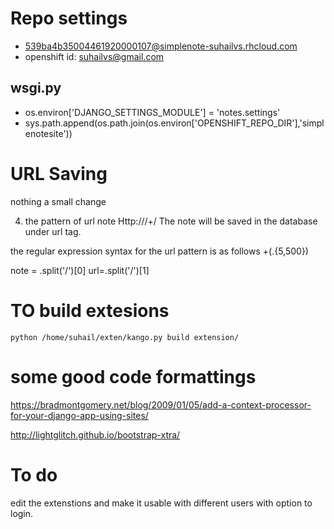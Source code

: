 Repo settings
=============

+ 539ba4b35004461920000107@simplenote-suhailvs.rhcloud.com
+ openshift id: suhailvs@gmail.com

wsgi.py
-------

+ os.environ['DJANGO_SETTINGS_MODULE'] = 'notes.settings'
+ sys.path.append(os.path.join(os.environ['OPENSHIFT_REPO_DIR'],'simplenotesite'))


URL Saving
==========

nothing a small change

4) the pattern of url note Http://<sitename>/+<note>/<redirect url>
The note will be saved in the database under url tag.

the regular expression syntax for the url pattern is as follows \+(.{5,500})


note = <matched str>.split('/')[0]
url=<matched str>.split('/')[1]

TO build extesions
==================

`python /home/suhail/exten/kango.py build extension/`


some good code formattings
==========================

https://bradmontgomery.net/blog/2009/01/05/add-a-context-processor-for-your-django-app-using-sites/

http://lightglitch.github.io/bootstrap-xtra/

To do
=====

edit the extenstions and make it usable with different users with option to login.
